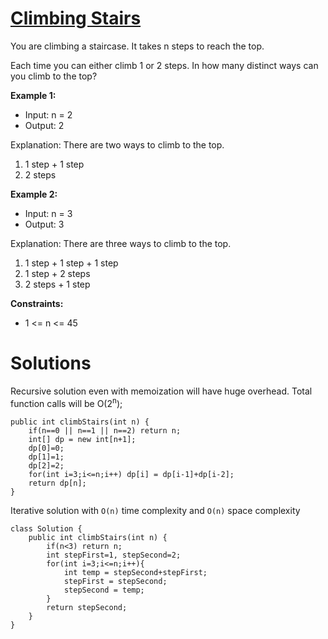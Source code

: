 # [Climbing Stairs](https://leetcode.com/problems/climbing-stairs/)

You are climbing a staircase. It takes n steps to reach the top.

Each time you can either climb 1 or 2 steps. In how many distinct ways can you climb to the top?



**Example 1:**

- Input: n = 2
- Output: 2

Explanation: There are two ways to climb to the top.
1. 1 step + 1 step
2. 2 steps
   
**Example 2:**

- Input: n = 3
- Output: 3

Explanation: There are three ways to climb to the top.
1. 1 step + 1 step + 1 step
2. 1 step + 2 steps
3. 2 steps + 1 step

**Constraints:**

- 1 <= n <= 45

# Solutions
Recursive solution even with memoization will have huge overhead. Total function calls will be O(2<sup>n</sup>);

```agsl
public int climbStairs(int n) {
    if(n==0 || n==1 || n==2) return n;
    int[] dp = new int[n+1];
    dp[0]=0;
    dp[1]=1;
    dp[2]=2;
    for(int i=3;i<=n;i++) dp[i] = dp[i-1]+dp[i-2];
    return dp[n];
}
```

Iterative solution with `O(n)` time complexity and `O(n)` space complexity


```agsl
class Solution {
    public int climbStairs(int n) {
        if(n<3) return n;
        int stepFirst=1, stepSecond=2;
        for(int i=3;i<=n;i++){
            int temp = stepSecond+stepFirst;
            stepFirst = stepSecond;
            stepSecond = temp;
        }
        return stepSecond; 
    }
}
```